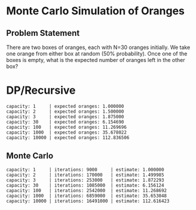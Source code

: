 # Monte Carlo Simulation of Oranges

## Problem Statement

There are two boxes of oranges, each with N=30 oranges initially. We take one
orange from either box at random (50% probability). Once one of the boxes is
empty, what is the expected number of oranges left in the other box?

# DP/Recursive

```shell-session
capacity: 1     | expected oranges: 1.000000
capacity: 2     | expected oranges: 1.500000
capacity: 3     | expected oranges: 1.875000
capacity: 30    | expected oranges: 6.154690
capacity: 100   | expected oranges: 11.269696
capacity: 1000  | expected oranges: 35.678022
capacity: 10000 | expected oranges: 112.836506
```

## Monte Carlo

```shell-session
capacity: 1     | iterations: 9000     | estimate: 1.000000
capacity: 2     | iterations: 170000   | estimate: 1.499985
capacity: 3     | iterations: 253000   | estimate: 1.872293
capacity: 30    | iterations: 1085000  | estimate: 6.156124
capacity: 100   | iterations: 2542000  | estimate: 11.268692
capacity: 1000  | iterations: 6859000  | estimate: 35.653048
capacity: 10000 | iterations: 16491000 | estimate: 112.616423
```

